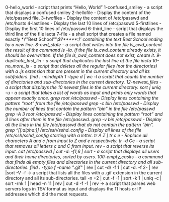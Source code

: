 0-hello_world - script that prints “Hello, World”
1-confused_smiley - a script that displays a confused smiley
2-hellofile - Display the content of the /etc/passwd file.
3-twofiles - Display the content of /etc/passwd and /etc/hosts
4-lastlines - Display the last 10 lines of /etc/passwd
5-firstlines - Display the first 10 lines of /etc/passwd
6-third_line - script that displays the third line of the file iacta
7-file -  a shell script that creates a file named exactly \*\\'"Best School"\'\\*$\?\*\*\*\*\*:)' containing the text Best School ending by a new line.
8-cwd_state -  a script that writes into the file ls_cwd_content the result of the command ls -la. If the file ls_cwd_content already exists, it should be overwritten. If the file ls_cwd_content does not exist, create it.
9-duplicate_last_lin - a script that duplicates the last line of the file iacta
10-no_more_js - a script that deletes all the regular files (not the directories) with a .js extension that are present in the current directory and all its subfolders.
find . -mindepth 1 -type d | wc -l a script that counts the number of directories and sub-directories in the current directory.
12-newest_files - a script that displays the 10 newest files in the current directory.
sort | uniq -u - a script that takes a list of words as input and prints only words that appear exactly once.
grep root /etc/passwd - Display lines containing the pattern “root” from the file /etc/passwd
grep -c bin /etc/passwd - Display the number of lines that contain the pattern “bin” in the file /etc/passwd
grep -A 3 root /etc/passwd - Display lines containing the pattern “root” and 3 lines after them in the file /etc/passwd.
grep -v bin /etc/passwd - Display all the lines in the file /etc/passwd that do not contain the pattern “bin”.
grep ^[[:alpha:]] /etc/ssh/sshd_config - Display all lines of the file /etc/ssh/sshd_config starting with a letter.
tr A Z | tr c e - Replace all characters A and c from input to Z and e respectively.
tr -d Cc - a script that removes all letters c and C from input.
rev - a script that reverse its input.
cat /etc/passwd | cut -d: -f1,6 | sort - a script that displays all users and their home directories, sorted by users.
100-empty_casks - a command that finds all empty files and directories in the current directory and all sub-directories.
find . -type f -name "*.gif" | rev | cut -d/ -f 1 | cut -d. -f 2- | rev |sort -V -f -> a script that lists all the files with a .gif extension in the current directory and all its sub-directories.
tail -n  +2 | cut -f -1 | sort -k 1 | uniq -c | sort -rnk 1 | head -n 11 | rev | cut -d   -f -1 | rev ->  a script that parses web servers logs in TSV format as input and displays the 11 hosts or IP addresses which did the most requests.
